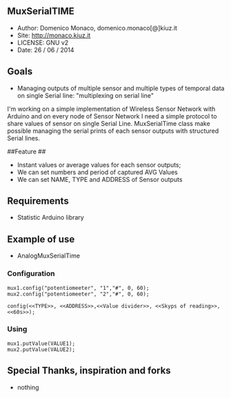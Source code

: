 ## MuxSerialTIME ##
* Author: Domenico Monaco, domenico.monaco[@]kiuz.it
* Site: http://monaco.kiuz.it
* LICENSE: GNU v2 
* Date: 26 / 06 / 2014

## Goals ##
* Managing outputs of multiple sensor and multiple types of temporal data on single Serial line: "multiplexing on serial line"

I'm working on a simple implementation of Wireless Sensor Network with Arduino and on every node of Sensor Network I need a simple protocol to share values of sensor on single Serial Line. MuxSerialTime class make possible managing the serial prints of each sensor outputs with structured Serial lines.

##Feature ##

* Instant values or average values for each sensor outputs;
* We can set numbers and period of captured AVG Values
* We can set NAME, TYPE and ADDRESS of Sensor outputs

## Requirements ##

* Statistic Arduino library

## Example of use ##

* AnalogMuxSerialTime 

### Configuration ###

	mux1.config("potentiomeeter", "1","#", 0, 60);
	mux2.config("potentiomeeter", "2","#", 0, 60);

	config(<<TYPE>>, <<ADDRESS>>,<<Value divider>>, <<Skyps of reading>>, <<60s>>);

### Using ###

	mux1.putValue(VALUE1);
	mux2.putValue(VALUE2);


## Special Thanks, inspiration and forks ##
* nothing
